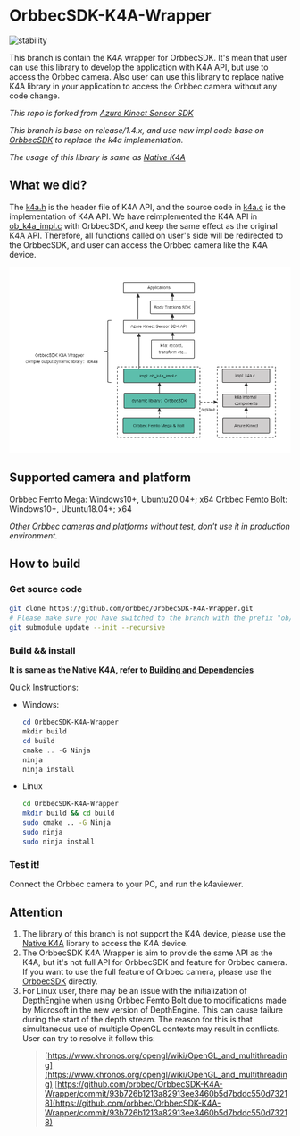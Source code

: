 # OrbbecSDK-K4A-Wrapper

![stability](https://img.shields.io/badge/stability-unstable-yellow)

This branch is contain the K4A wrapper for OrbbecSDK. It's mean that user can use this library to develop the application with K4A API, but use to access the Orbbec camera.
Also user can use this library to replace native K4A library in your application to access the Orbbec camera without any code change.

*This repo is forked from [Azure Kinect Sensor SDK](https://github.com/microsoft/Azure-Kinect-Sensor-SDK)*

*This branch is base on release/1.4.x, and use new impl code base on [OrbbecSDK](https://github.com/orbbec/OrbbecSDK) to replace the k4a implementation.*

*The usage of this library is same as [Native K4A](./README_K4A.md)*

## What we did?

The [k4a.h](./include/k4a/k4a.h) is the header file of K4A API, and the source code in [k4a.c](./src/sdk/k4a.c) is the implementation of K4A API. We have reimplemented the K4A API in [ob_k4a_impl.c](./src/orbbec/ob_k4a_impl.c) with OrbbecSDK, and keep the same effect as the original K4A API. Therefore, all functions called on user's side will be redirected to the OrbbecSDK, and user can access the Orbbec camera like the K4A device.

![OrbbecSDK-K4A-Wrapper](src/orbbec/docs/resource/OrbbecSDK-K4A-Wrapper.png)

## Supported camera and platform

Orbbec Femto Mega: Windows10+, Ubuntu20.04+; x64
Orbbec Femto Bolt: Windows10+, Ubuntu18.04+; x64

*Other Orbbec cameras and platforms without test, don't use it in production environment.*

## How to build

### Get source code

```bash
git clone https://github.com/orbbec/OrbbecSDK-K4A-Wrapper.git
# Please make sure you have switched to the branch with the prefix "ob/", for example: git checkout ob/feature/1.1.x.
git submodule update --init --recursive
```

### Build && install

**It is same as the Native K4A, refer to [Building and Dependencies](./docs/building.md)**

Quick Instructions:
* Windows:

    ```powershell
    cd OrbbecSDK-K4A-Wrapper
    mkdir build
    cd build
    cmake .. -G Ninja
    ninja
    ninja install
    ```

* Linux

    ```bash
    cd OrbbecSDK-K4A-Wrapper
    mkdir build && cd build
    sudo cmake .. -G Ninja
    sudo ninja
    sudo ninja install
    ```

### Test it!

Connect the Orbbec camera to your PC, and run the k4aviewer.

## Attention

1. The library of this branch is not support the K4A device, please use the [Native K4A](https://github.com/microsoft/Azure-Kinect-Sensor-SDK) library to access the K4A device.
2. The OrbbecSDK K4A Wrapper is aim to provide the same API as the K4A, but it's not full API for OrbbecSDK and feature for Orbbec camera. If you want to use the full feature of Orbbec camera, please use the [OrbbecSDK](https://github.com/orbbec/OrbbecSDK) directly.
3. For Linux user, there may be an issue with the initialization of DepthEngine when using Orbbec Femto Bolt due to modifications made by Microsoft in the new version of DepthEngine. This can cause failure during the start of the depth stream. The reason for this is that simultaneous use of multiple OpenGL contexts may result in conflicts. User can try to resolve it follow this:
   > [https://www.khronos.org/opengl/wiki/OpenGL_and_multithreading](https://www.khronos.org/opengl/wiki/OpenGL_and_multithreading)
   > [https://github.com/orbbec/OrbbecSDK-K4A-Wrapper/commit/93b726b1213a82913ee3460b5d7bddc550d73218](https://github.com/orbbec/OrbbecSDK-K4A-Wrapper/commit/93b726b1213a82913ee3460b5d7bddc550d73218)
